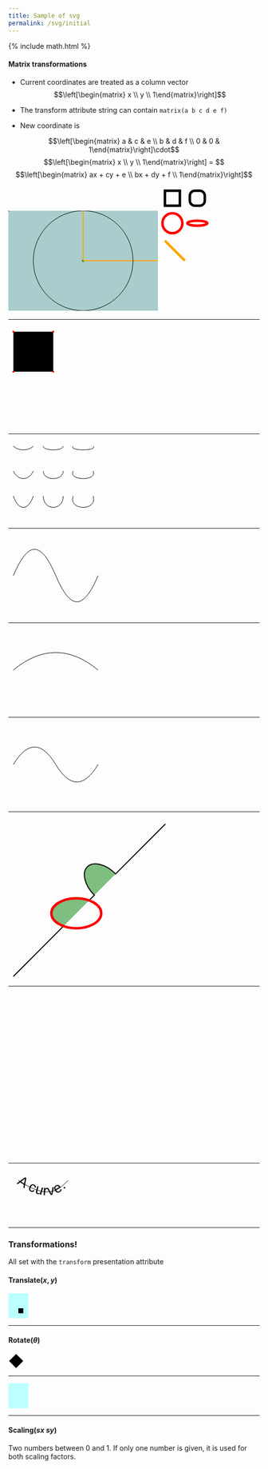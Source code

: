 ```yaml
---
title: Sample of svg
permalink: /svg/initial
---
```

{% include math.html %}


#### Matrix transformations
* Current coordinates are treated as a column vector $$\left[\begin{matrix} x \\ y \\ 1\end{matrix}\right]$$

* The transform attribute string can contain `matrix(a b c d e f)`

* New coordinate is
<!-- $$\begin{equation}$$ -->
$$\left[\begin{matrix} a & c & e \\ b & d & f \\ 0 & 0 & 1\end{matrix}\right]\cdot$$
$$\left[\begin{matrix} x \\ y \\ 1\end{matrix}\right] = $$
$$\left[\begin{matrix} ax + cy + e \\ bx + dy + f \\ 1\end{matrix}\right]$$
<!-- $$\end{equation}$$ -->


<!-- Do not use xlink; Do not use DTD -->
<!-- <svg xmlns="http://www.w3.org/2000/svg" xmlns:ev="http://www.w3.org/2001/xml-events"> -->
<!--                a x's effect on x              -->
<!--                b x's effect on y              -->
<!--                c y's effect on x              -->
<!--                d y's effect on y              -->
<!--                e constant effect on x         -->
<!--                f constant effect on y         -->



<svg width="300" height="200" style="background-color:#acc;">
    <circle cx="0" cy="0" r="2" fill="red" />
    <g fill="white" stroke="green" transform="matrix(1 0 0 1 150 100) matrix(1 0 0 -1 0 0)">
        <circle cx="0" cy="0" r="2" fill="green" />
        <line x1="0" x2="150" y1="0" y2="0" stroke="orange" stroke-width="2"/>
        <line x1="0" x2="0" y1="0" y2="100" stroke="orange" stroke-width="2"/>
        <circle cx="0" cy="0" r="100" fill="none" stroke="black"/>
    </g>
</svg>


<!-- <svg version="1.1" width="300" height="200" xmlns="http://www.w3.org/2000/svg"> -->
<!--   <rect width="100%" height="100%" fill="#404040" /> -->
<!--   <circle cx="150" cy="100" r="80" fill="green" /> -->
<!--   <text x="150" y="125" font-size="60" text-anchor="middle" fill="white">SVG</text> -->
<!--   <rect x="0" y="0" width="100" height="100" /> -->
<!-- </svg> -->
<!-- <div style="padding:32"><hr></div> -->

<!-- <svg version="1.1" width="100" height="100" xmlns="http://www.w3.org/2000/svg"> -->
<!--   <rect width="100%" height="100%" fill="#404040" /> -->
<!-- </svg> -->


<svg width="200" height="250" version="2" xmlns="http://www.w3.org/2000/svg">
  <!-- rect -->
  <rect x="10" y="10" width="30" height="30" fill="transparent" stroke="black" stroke-width="5"/>
  <rect x="60" y="10" rx="10" ry="10" width="30" height="30" fill="transparent" stroke="black" stroke-width="5"/>

  <!-- circle -->
  <circle cx="25" cy="75" r="20" fill="transparent" stroke="red" stroke-width="5"/>

  <!-- ellipse -->
  <ellipse cx="75" cy="75" rx="20" ry="5" fill="transparent" stroke="red" stroke-width="5"/>

  <!-- line -->
  <line x1="10" x2="50" y1="110" y2="150" stroke="orange" stroke-width="5"/>

  <!-- polyline -->
  <polyline
      points="60 110 65 120 70 115 75 130 80 125 85 140 90 135 95 150 100 145"
      fill="transparent" stroke="orange" stroke-width="5"
  />

  <!-- polygon -->
  <polygon points="50 160 55 180 70 180 60 190 65 205 50 195 35 205 40 190 30 180 45 180"
      fill="transparent" stroke="green" stroke-width="5"/>

  <!-- path -->
  <path d="M20,230 Q40,205 50,230 T90,230" fill="none" stroke="blue" stroke-width="5"/>
</svg>


<hr>


<svg width="200" height="200" xmlns="http://www.w3.org/2000/svg">
  <!-- M moves the path to desired point -->
  <!-- m moves relative current location -->
  <!-- L line to -->
  <!-- l relative line to -->
  <!-- H draws a horizontal line -->
  <!-- V drawas a vertical line -->

  <path d="M 10 10 H 90 V 90 H 10 L 10 10"/>

  <!-- Use Z to close the path by "line to" starting point -->
  <!-- <path d="M 10 10 H 90 V 90 H 10 Z" fill="transparent" stroke="black"/> -->

  <!-- Points -->
  <circle cx="10" cy="10" r="2" fill="red"/>
  <circle cx="90" cy="90" r="2" fill="red"/>
  <circle cx="90" cy="10" r="2" fill="red"/>
  <circle cx="10" cy="90" r="2" fill="red"/>
</svg>


<hr>


<!-- Two types of bezier curves: -->
<!-- Cubic and Quadratic -->

<svg width="190" height="160" xmlns="http://www.w3.org/2000/svg">
  <!-- Cubic C/c -->
  <!-- C x1 y1, x2 y2, x y -->
  <!-- (or) -->
  <!-- c dx1 dy1, dx2 dy2, dx dy -->

  <path d="M 10 10 C 20 20, 40 20, 50 10" stroke="black" fill="transparent"/>
  <path d="M 70 10 C 70 20, 110 20, 110 10" stroke="black" fill="transparent"/>
  <path d="M 130 10 C 120 20, 180 20, 170 10" stroke="black" fill="transparent"/>
  <path d="M 10 60 C 20 80, 40 80, 50 60" stroke="black" fill="transparent"/>
  <path d="M 70 60 C 70 80, 110 80, 110 60" stroke="black" fill="transparent"/>
  <path d="M 130 60 C 120 80, 180 80, 170 60" stroke="black" fill="transparent"/>
  <path d="M 10 110 C 20 140, 40 140, 50 110" stroke="black" fill="transparent"/>
  <path d="M 70 110 C 70 140, 110 140, 110 110" stroke="black" fill="transparent"/>
  <path d="M 130 110 C 120 140, 180 140, 170 110" stroke="black" fill="transparent"/>
</svg>


<hr>


<svg width="190" height="160" xmlns="http://www.w3.org/2000/svg">
  <!-- Smooth shapes are created by stringing together several cubic -->
  <!-- beziers with S/s -->
  <!-- S x2 y2, x y -->
  <!-- (or) -->
  <!-- s dx2 dy2, dx dy -->
  <!-- Example: -->
  <path d="M 10 80 C 40 10, 65 10, 95 80 S 150 150, 180 80" stroke="black" fill="transparent"/>
</svg>


<hr>


<svg width="190" height="160" xmlns="http://www.w3.org/2000/svg">
  <!-- Quadratic Q -->
  <!-- Q, requires two points, a control point and an end point -->
  <!-- The control point determines the slope at the start point and -->
  <!-- the endpoint -->
  <!-- With q both points are relative to the implicit start point -->
  <path d="M 10 80 Q 95 10 180 80" stroke="black" fill="transparent"/>
</svg>


<hr>


<svg width="190" height="160" xmlns="http://www.w3.org/2000/svg">
  <!-- As with the cubic Bézier curve, there is a shortcut for stringing -->
  <!-- together multiple quadratic Béziers, called with T. -->
  <!-- T x y -->
  <!-- (or) -->
  <!-- t dx dy -->
  <path d="M 10 80 Q 52.5 10, 95 80 T 180 80" stroke="black" fill="transparent"/>
</svg>



<hr>


<svg width="320" height="320" xmlns="http://www.w3.org/2000/svg">
  <!-- Arcs -->
  <!-- A rx ry x-axis-rotation large-arc-flag sweep-flag x y -->
  <!-- a rx ry x-axis-rotation large-arc-flag sweep-flag dx dy -->
  <!-- x-axis-rotation positive is clockwise -->
  <path
      d="
          M 10 315
          L 110 215
          A 30 50 -90 0 1 162.55 162.45
          L 172.55 152.45
          A 30 50 -45 0 1 215.1 109.9
          L 315 10
      "
      stroke="black"
      stroke-width="2"
      fill="green"
      fill-opacity="0.5"
  />
  <ellipse cx="136.275" cy="188.725" rx="50" ry="30" stroke="red" stroke-width="5" fill="transparent" />
</svg>


<hr>


<svg width="325" height="325" xmlns="http://www.w3.org/2000/svg">

  <!-- large-arc-flag: 0 == smaller arc, 1 == large arc -->
  <!-- Sweep: 0 == counter-clockwise, 1 == clockwise -->
  <!--     A rx ry x-axis-rotation large-arc-flag sweep-flag x   y -->
  <path d="M 80 80
           A 45 45, 0,             0,             0,         125 125
           L 125 80 Z" fill="green"/>
  <path d="M 230 80
           A 45 45, 0,             1,             0,         275 125
           L 275 80 Z" fill="red"/>
  <path d="M 80 230
           A 45 45, 0,             0,             1,         125 275
           L 125 230 Z" fill="purple"/>
  <path d="M 230 230
           A 45 45, 0,             1,             1,         275 275
           L 275 230 Z" fill="blue"/>
</svg>


<hr>


<svg width="200" height="100" xmlns="http://www.w3.org/2000/svg">
  <path id="my_path" d="M 20,20 C 80,60 100,40 120,20" fill="transparent" stroke="black"/>
  <text>
    <textPath xmlns:xlink="http://www.w3.org/1999/xlink" xlink:href="#my_path">
      A curve.
    </textPath>
  </text>
  <!-- dominant-baseline can be auto, middle or hanging -->
  <style>
    <![CDATA[
      text{
        dominant-baseline: middle;
        font: 28px Verdana, Helvetica, Arial, sans-serif;
      }
    ]]>
  </style>
</svg>


<hr>

### Transformations!
All set with the `transform` presentation attribute

#### Translate$(x, y)$

<svg width="40" height="50" style="background-color:#bff;">
  <rect x="0" y="0" width="10" height="10" transform="translate(20,30)" />
</svg>

<hr>

#### Rotate$(\theta)$

<svg width="31" height="31">
  <rect x="12" y="-10" width="20" height="20" transform="rotate(45)" />
</svg>

<hr>


<svg width="40" height="50" style="background-color:#bff;">
  <rect
    x="0"
    y="0"
    width="10"
    height="10"
    transform="rotate(45) translate(30,40)"
  />
</svg>


<hr>


#### Scaling$(sx\ sy)$
Two numbers between 0 and 1. If only one number is given, it is
used for both scaling factors.
